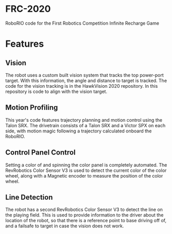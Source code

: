 # FRC-2020
RoboRIO code for the First Robotics Competition Infinite Recharge Game

# Features
## Vision
The robot uses a custom built vision system that tracks the top power-port target.
With this information, the angle and distance to target is tracked. The code for the
vision tracking is in the HawkVision 2020 repository. In this repository is code to
align with the vision target.

##  Motion Profiling
This year's code features trajectory planning and motion control using the Talon SRX.
The drivetrain consists of a Talon SRX and a Victor SPX on each side, with motion magic
following a trajectory calculated onboard the RoboRIO.

## Control Panel Control
Setting a color of and spinning the color panel is completely automated. The RevRobotics
Color Sensor V3 is used to detect the current color of the color wheel, along with a Magnetic
encoder to measure the position of the color wheel.

## Line Detection
The robot has a second RevRobotics Color Sensor V3 to detect the line on the playing field.
This is used to provide information to the driver about the location of the robot, so that
there is a reference point to base driving off of, and a failsafe to target in case the vision
does not work.